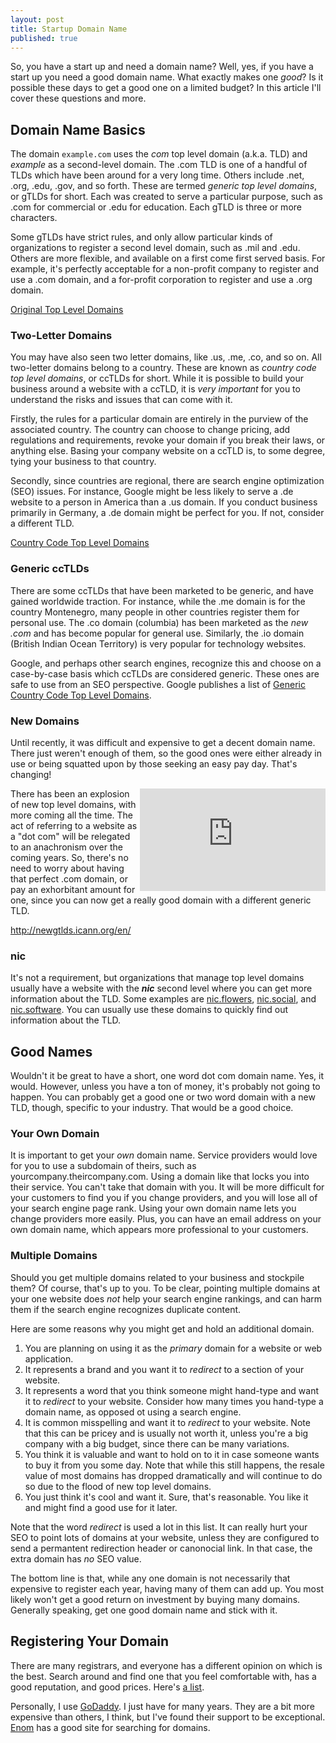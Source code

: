 ```yaml
---
layout: post
title: Startup Domain Name
published: true
---
```




So, you have a start up and need a domain name?  Well, yes, if you have a start up you need a good domain name.  What exactly makes one _good_? Is it possible these days to get a good one on a limited budget?  In this article I'll cover these questions and more.

## Domain Name Basics

The domain `example.com` uses the _com_ top level domain (a.k.a. TLD) and _example_ as a second-level domain.  The .com TLD is one of a handful of TLDs which have been around for a very long time. Others include .net, .org, .edu, .gov, and so forth.  These are termed _generic top level domains_, or gTLDs for short.  Each was created to serve a particular purpose, such as .com for commercial or .edu for education. Each gTLD is three or more characters. 

Some gTLDs have strict rules, and only allow particular kinds of organizations to register a second level domain, such as .mil and .edu. Others are more flexible, and available on a first come first served basis. For example, it's perfectly acceptable for a non-profit company to register and use a .com domain, and a for-profit corporation to register and use a .org domain.

[Original Top Level Domains](https://en.wikipedia.org/wiki/List_of_Internet_top-level_domains#Original_top-level_domains)

### Two-Letter Domains

You may have also seen two letter domains, like .us, .me, .co, and so on.  All two-letter domains belong to a country.  These are known as _country code top level domains_, or ccTLDs for short.  While it is possible to build your business around a website with a ccTLD, it is _very important_ for you to understand the risks and issues that can come with it.

Firstly, the rules for a particular domain are entirely in the purview of the associated country.  The country can choose to change pricing, add regulations and requirements, revoke your domain if you break their laws, or anything else. Basing your company website on a ccTLD is, to some degree, tying your business to that country.

Secondly, since countries are regional, there are search engine optimization (SEO) issues.  For instance, Google might be less likely to serve a .de website to a person in America than a .us domain.  If you conduct business primarily in Germany, a .de domain might be perfect for you. If not, consider a different TLD.

[Country Code Top Level Domains](https://en.wikipedia.org/wiki/List_of_Internet_top-level_domains#Country_code_top-level_domains)

### Generic ccTLDs

There are some ccTLDs that have been marketed to be generic, and have gained worldwide traction.  For instance, while the .me domain is for the country Montenegro, many people in other countries register them for personal use.  The .co domain (columbia) has been marketed as the _new .com_ and has become popular for general use.  Similarly, the .io domain (British Indian Ocean Territory) is very popular for technology websites.

Google, and perhaps other search engines, recognize this and choose on a case-by-case basis which ccTLDs are considered generic.  These ones are safe to use from an SEO perspective. Google publishes a list of [Generic Country Code Top Level Domains](https://support.google.com/webmasters/answer/1347922?hl=en).

### New Domains

Until recently, it was difficult and expensive to get a decent domain name.  There just weren't enough of them, so the good ones were either already in use or being squatted upon by those seeking an easy pay day. That's changing!  

<iframe width="297" height="164" src="http://www.youtube.com/embed/1kFcxf8KAjg?showinfo=0" frameborder="0" allowfullscreen="" style="float:right;"></iframe>
There has been an explosion of new top level domains, with more coming all the time.  The act of referring to a website as a "dot com" will be relegated to an anachronism over the coming years.  So, there's no need to worry about having that perfect .com domain, or pay an exhorbitant amount for one, since you can now get a really good domain with a different generic TLD.

http://newgtlds.icann.org/en/

### nic

It's not a requirement, but organizations that manage top level domains usually have a website with the _**nic**_ second level where you can get more information about the TLD.  Some examples are [nic.flowers](http://nic.flowers/), [nic.social](http://nic.social/), and [nic.software](http://nic.software/). You can usually use these domains to quickly find out information about the TLD.


## Good Names

Wouldn't it be great to have a short, one word dot com domain name.  Yes, it would.  However, unless you have a ton of money, it's probably not going to happen.  You can probably get a good one or two word domain with a new TLD, though, specific to your industry.  That would be a good choice.

### Your Own Domain

It is important to get your _own_ domain name.  Service providers would love for you to use a subdomain of theirs, such as yourcompany.theircompany.com. Using a domain like that locks you into their service.  You can't take that domain with you. It will be more difficult for your customers to find you if you change providers, and you will lose all of your search engine page rank.  Using your own domain name lets you change providers more easily.  Plus, you can have an email address on your own domain name, which appears more professional to your customers.

### Multiple Domains

Should you get multiple domains related to your business and stockpile them?  Of course, that's up to you.  To be clear, pointing multiple domains at your one website does _not_ help your search engine rankings, and can harm them if the search engine recognizes duplicate content.

Here are some reasons why you might get and hold an additional domain.

1. You are planning on using it as the _primary_ domain for a website or web application.
2. It represents a brand and you want it to _redirect_ to a section of your website.
3. It represents a word that you think someone might hand-type and want it to _redirect_ to your website. Consider how many times you hand-type a domain name, as opposed ot using a search engine.
4. It is common misspelling and want it to _redirect_ to your website.  Note that this can be pricey and is usually not worth it, unless you're a big company with a big budget, since there can be many variations.
5. You think it is valuable and want to hold on to it in case someone wants to buy it from you some day.  Note that while this still happens, the resale value of most domains has dropped dramatically and will continue to do so due to the flood of new top level domains.
6. You just think it's cool and want it.  Sure, that's reasonable. You like it and might find a good use for it later.

Note that the word _redirect_ is used a lot in this list.  It can really hurt your SEO to point lots of domains at your website, unless they are configured to send a permantent redirection header or canonocial link.  In that case, the extra domain has _no_ SEO value.   

The bottom line is that, while any one domain is not necessarily that expensive to register each year, having many of them can add up.  You most likely won't get a good return on investment by buying many domains.  Generally speaking, get one good domain name and stick with it.

## Registering Your Domain

There are many registrars, and everyone has a different opinion on which is the best.  Search around and find one that you feel comfortable with, has a good reputation, and good prices.  Here's [a list](https://www.icann.org/registrar-reports/accreditation-qualified-list.html).

Personally, I use [GoDaddy](https://www.godaddy.com/?ci=).  I just have for many years.  They are a bit more expensive than others, I think, but I've found their support to be exceptional.  [Enom](http://www.enom.com/) has a good site for searching for domains.
